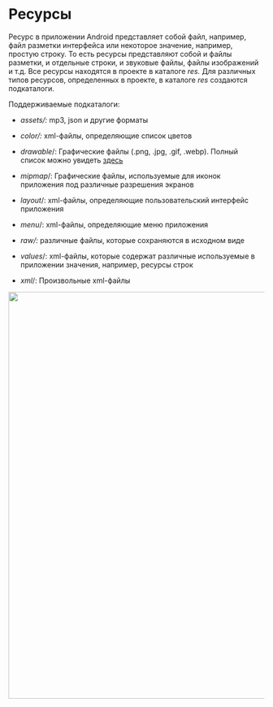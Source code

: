 <h1><strong>Ресурсы</strong></h1>

<p>Ресурс в приложении Android представляет собой файл, например, файл разметки интерфейса или некоторое значение, например, простую строку. То есть ресурсы представляют собой и файлы разметки, и отдельные строки, и звуковые файлы, файлы изображений и т.д. Все ресурсы находятся в проекте в каталоге <em>res. </em>Для различных типов ресурсов, определенных в проекте, в каталоге <em>res </em>создаются подкаталоги.</p>

<p>Поддерживаемые подкаталоги:</p>

<ul>
	<li>
	<p><em>assets/: </em>mp3, json и другие форматы</p>
	</li>
	<li>
	<p><em>color/: </em>xml-файлы, определяющие список цветов</p>
	</li>
	<li>
	<p><em>drawable</em>/: Графические файлы (.png, .jpg, .gif, .webp). Полный список можно увидеть <a href="https://developer.android.com/guide/topics/resources/drawable-resource" rel="noopener noreferrer nofollow">здесь</a> </p>
	</li>
	<li>
	<p><em>mipmap</em>/: Графические файлы, используемые для иконок приложения под различные разрешения экранов</p>
	</li>
	<li>
	<p><em>layout</em>/: xml-файлы, определяющие пользовательский интерфейс приложения</p>
	</li>
	<li>
	<p><em>menu</em>/: xml-файлы, определяющие меню приложения</p>
	</li>
	<li>
	<p><em>raw/: </em>различные файлы, которые сохраняются в исходном виде</p>
	</li>
	<li>
	<p><em>values</em>/: xml-файлы, которые содержат различные используемые в приложении значения, например, ресурсы строк</p>
	</li>
	<li>
	<p><em>xml</em>/: Произвольные xml-файлы</p>
	</li>
</ul>

<p><img alt="" height="801" name="Снимок экрана 2022-03-14 в 14.15.00.png" src="https://ucarecdn.com/0d6cd538-c62c-4162-b849-acf92e34e772/" width="1279"></p>
